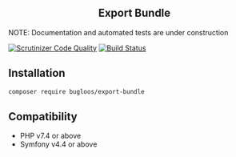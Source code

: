 <h2 align="center">
Export Bundle
</h2>

NOTE: Documentation and automated tests are under construction

[![Scrutinizer Code Quality](https://scrutinizer-ci.com/g/bugloos/export-bundle/badges/quality-score.png?b=main)](https://scrutinizer-ci.com/g/bugloos/export-bundle/?branch=main)
[![Build Status](https://scrutinizer-ci.com/g/bugloos/export-bundle/badges/build.png?b=main)](https://scrutinizer-ci.com/g/bugloos/export-bundle/build-status/main)

<h2>Installation</h2>

```bash
composer require bugloos/export-bundle
```

<h2>Compatibility</h2>

* PHP v7.4 or above
* Symfony v4.4 or above
